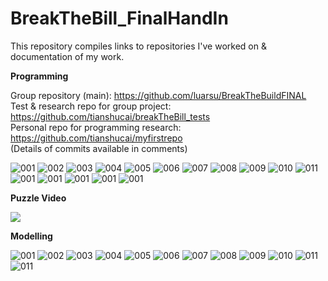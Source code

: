 # BreakTheBill_FinalHandIn
This repository compiles links to repositories I've worked on &amp; documentation of my work. <br />

**Programming**

Group repository (main): https://github.com/luarsu/BreakTheBuildFINAL <br />
Test & research repo for group project: https://github.com/tianshucai/breakTheBill_tests <br />
Personal repo for programming research: https://github.com/tianshucai/myfirstrepo <br />
(Details of commits available in comments) <br />

![001](https://raw.githubusercontent.com/tianshucai/Term_1_Programming_Modelling_HandIn/master/Programming/001.png)
![002](https://raw.githubusercontent.com/tianshucai/Term_1_Programming_Modelling_HandIn/master/Programming/002.png)
![003](https://raw.githubusercontent.com/tianshucai/Term_1_Programming_Modelling_HandIn/master/Programming/003.png)
![004](https://raw.githubusercontent.com/tianshucai/Term_1_Programming_Modelling_HandIn/master/Programming/004.png)
![005](https://raw.githubusercontent.com/tianshucai/Term_1_Programming_Modelling_HandIn/master/Programming/005.png)
![006](https://raw.githubusercontent.com/tianshucai/Term_1_Programming_Modelling_HandIn/master/Programming/006.png)
![007](https://raw.githubusercontent.com/tianshucai/Term_1_Programming_Modelling_HandIn/master/Programming/007.png)
![008](https://raw.githubusercontent.com/tianshucai/Term_1_Programming_Modelling_HandIn/master/Programming/008.png)
![009](https://raw.githubusercontent.com/tianshucai/Term_1_Programming_Modelling_HandIn/master/Programming/009.png)
![010](https://raw.githubusercontent.com/tianshucai/Term_1_Programming_Modelling_HandIn/master/Programming/010.png)
![011](https://raw.githubusercontent.com/tianshucai/Term_1_Programming_Modelling_HandIn/master/Programming/011.png)
![001](https://raw.githubusercontent.com/tianshucai/Term_1_Programming_Modelling_HandIn/master/Programming/Particle001.png)
![001](https://raw.githubusercontent.com/tianshucai/Term_1_Programming_Modelling_HandIn/master/Programming/Particle002.png)
![001](https://raw.githubusercontent.com/tianshucai/Term_1_Programming_Modelling_HandIn/master/Programming/Particle003.png)
![001](https://raw.githubusercontent.com/tianshucai/Term_1_Programming_Modelling_HandIn/master/Programming/Particle004.png)
![001](https://raw.githubusercontent.com/tianshucai/Term_1_Programming_Modelling_HandIn/master/Programming/Particle005.png)

**Puzzle Video**

[![](https://img.youtube.com/vi/OFDpE38FodM/0.jpg)](https://www.youtube.com/watch?v=OFDpE38FodM)<br />

**Modelling**


![001](https://raw.githubusercontent.com/tianshucai/Term_1_Programming_Modelling_HandIn/master/Modelling/001.png)
![002](https://raw.githubusercontent.com/tianshucai/Term_1_Programming_Modelling_HandIn/master/Modelling/002.png)
![003](https://raw.githubusercontent.com/tianshucai/Term_1_Programming_Modelling_HandIn/master/Modelling/003.png)
![004](https://raw.githubusercontent.com/tianshucai/Term_1_Programming_Modelling_HandIn/master/Modelling/004.png)
![005](https://raw.githubusercontent.com/tianshucai/Term_1_Programming_Modelling_HandIn/master/Modelling/005.png)
![006](https://raw.githubusercontent.com/tianshucai/Term_1_Programming_Modelling_HandIn/master/Modelling/006.png)
![007](https://raw.githubusercontent.com/tianshucai/Term_1_Programming_Modelling_HandIn/master/Modelling/007.png)
![008](https://raw.githubusercontent.com/tianshucai/Term_1_Programming_Modelling_HandIn/master/Modelling/008.png)
![009](https://raw.githubusercontent.com/tianshucai/Term_1_Programming_Modelling_HandIn/master/Modelling/009.png)
![010](https://raw.githubusercontent.com/tianshucai/Term_1_Programming_Modelling_HandIn/master/Modelling/010.png)
![011](https://raw.githubusercontent.com/tianshucai/Term_1_Programming_Modelling_HandIn/master/Modelling/011.png)
![011](https://raw.githubusercontent.com/tianshucai/Term_1_Programming_Modelling_HandIn/master/Modelling/012.png)
<br />
